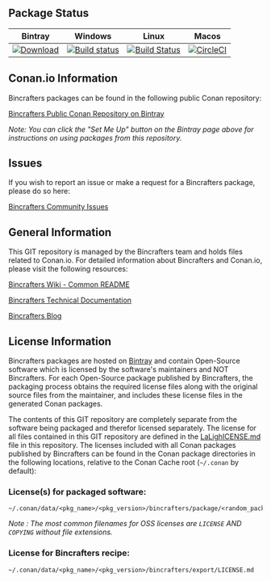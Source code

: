 ## Package Status

| Bintray | Windows | Linux | Macos |
|---------|------------|--------|------|
|[![Download](https://api.bintray.com/packages/bincrafters/public-conan/libjpeg-turbo%3Abincrafters/images/download.svg)](https://bintray.com/bincrafters/public-conan/libjpeg-turbo%3Abincrafters/_latestVersion)|[![Build status](https://ci.appveyor.com/api/projects/status/u69w8tm6acm1pno3?svg=true)](https://ci.appveyor.com/project/BinCrafters/conan-libjpeg-turbo)|[![Build Status](https://travis-ci.org/bincrafters/conan-libjpeg-turbo.svg?branch=stable%2F1.5.2)](https://travis-ci.org/bincrafters/conan-libjpeg-turbo)| [![CircleCI](https://circleci.com/gh/bincrafters/conan-libjpeg-turbo.svg?style=svg)](https://circleci.com/gh/bincrafters/conan-libjpeg-turbo) |

## Conan.io Information

Bincrafters packages can be found in the following public Conan repository:

[Bincrafters Public Conan Repository on Bintray](https://bintray.com/bincrafters/public-conan)

*Note: You can click the "Set Me Up" button on the Bintray page above for instructions on using packages from this repository.*

## Issues

If you wish to report an issue or make a request for a Bincrafters package, please do so here:

[Bincrafters Community Issues](https://github.com/bincrafters/community/issues)

## General Information

This GIT repository is managed by the Bincrafters team and holds files related to Conan.io.  For detailed information about Bincrafters and Conan.io, please visit the following resources:

[Bincrafters Wiki - Common README](https://github.com/bincrafters/community/wiki/Common-README.md)

[Bincrafters Technical Documentation](http://bincrafters.readthedocs.io/en/latest/)

[Bincrafters Blog](https://bincrafters.github.io)

## License Information

Bincrafters packages are hosted on [Bintray](https://bintray.com) and contain Open-Source software which is licensed by the software's maintainers and NOT Bincrafters.  For each Open-Source package published by Bincrafters, the packaging process obtains the required license files along with the original source files from the maintainer, and includes these license files in the generated Conan packages.

The contents of this GIT repository are completely separate from the software being packaged and therefor licensed separately.  The license for all files contained in this GIT repository are defined in the [LaLighICENSE.md](LICENSE.md) file in this repository.  The licenses included with all Conan packages published by Bincrafters can be found in the Conan package directories in the following locations, relative to the Conan Cache root (`~/.conan` by default):

### License(s) for packaged software:

    ~/.conan/data/<pkg_name>/<pkg_version>/bincrafters/package/<random_package_id>/license/<LICENSE_FILES_HERE>

*Note :   The most common filenames for OSS licenses are `LICENSE` AND `COPYING` without file extensions.*
	
### License for Bincrafters recipe:

    ~/.conan/data/<pkg_name>/<pkg_version>/bincrafters/export/LICENSE.md

	
